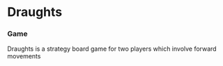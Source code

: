 # Draughts

### Game 

<p> 
Draughts is a strategy board game for two players which involve forward movements 
<p>